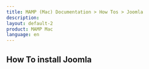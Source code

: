 ```yaml
---
title: MAMP (Mac) Documentation > How Tos > Joomla
description: 
layout: default-2
product: MAMP Mac
language: en
---
```


## How To install Joomla






